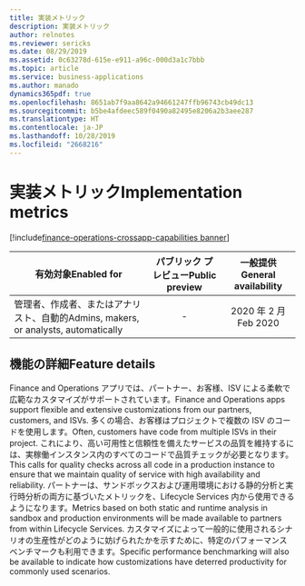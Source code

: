 ```yaml
---
title: 実装メトリック
description: 実装メトリック
author: relnotes
ms.reviewer: sericks
ms.date: 08/29/2019
ms.assetid: 0c63278d-615e-e911-a96c-000d3a1c7bbb
ms.topic: article
ms.service: business-applications
ms.author: manado
dynamics365pdf: true
ms.openlocfilehash: 8651ab7f9aa8642a94661247ffb96743cb49dc13
ms.sourcegitcommit: b5be4afdeec589f0490a82495e8206a2b3aee287
ms.translationtype: HT
ms.contentlocale: ja-JP
ms.lasthandoff: 10/28/2019
ms.locfileid: "2668216"
---
```

# <a name="implementation-metrics"></a><span data-ttu-id="34c3d-103">実装メトリック</span><span class="sxs-lookup"><span data-stu-id="34c3d-103">Implementation metrics</span></span>
[!include[finance-operations-crossapp-capabilities banner](../includes/finance-operations-crossapp-capabilities.md)]

| <span data-ttu-id="34c3d-104">有効対象</span><span class="sxs-lookup"><span data-stu-id="34c3d-104">Enabled for</span></span>    |  <span data-ttu-id="34c3d-105">パブリック プレビュー</span><span class="sxs-lookup"><span data-stu-id="34c3d-105">Public preview</span></span> | <span data-ttu-id="34c3d-106">一般提供</span><span class="sxs-lookup"><span data-stu-id="34c3d-106">General availability</span></span> | 
| ---------- | :----------: |:----------: |
|<span data-ttu-id="34c3d-107">管理者、作成者、またはアナリスト、自動的</span><span class="sxs-lookup"><span data-stu-id="34c3d-107">Admins, makers, or analysts, automatically</span></span>|-| <span data-ttu-id="34c3d-108">2020 年 2 月</span><span class="sxs-lookup"><span data-stu-id="34c3d-108">Feb 2020</span></span>|






## <a name="feature-details"></a><span data-ttu-id="34c3d-109">機能の詳細</span><span class="sxs-lookup"><span data-stu-id="34c3d-109">Feature details</span></span>
<!--feature detail start -->
<span data-ttu-id="34c3d-110">Finance and Operations アプリでは、パートナー、お客様、ISV による柔軟で広範なカスタマイズがサポートされています。</span><span class="sxs-lookup"><span data-stu-id="34c3d-110">Finance and Operations apps support flexible and extensive customizations from our partners, customers, and ISVs.</span></span> <span data-ttu-id="34c3d-111">多くの場合、お客様はプロジェクトで複数の ISV のコードを使用します。</span><span class="sxs-lookup"><span data-stu-id="34c3d-111">Often, customers have code from multiple ISVs in their project.</span></span> <span data-ttu-id="34c3d-112">これにより、高い可用性と信頼性を備えたサービスの品質を維持するには、実稼働インスタンス内のすべてのコードで品質チェックが必要となります。</span><span class="sxs-lookup"><span data-stu-id="34c3d-112">This calls for quality checks across all code in a production instance to ensure that we maintain quality of service with high availability and reliability.</span></span> <span data-ttu-id="34c3d-113">パートナーは、サンドボックスおよび運用環境における静的分析と実行時分析の両方に基づいたメトリックを、Lifecycle Services 内から使用できるようになります。</span><span class="sxs-lookup"><span data-stu-id="34c3d-113">Metrics based on both static and runtime analysis in sandbox and production environments will be made available to partners from within Lifecycle Services.</span></span> <span data-ttu-id="34c3d-114">カスタマイズによって一般的に使用されるシナリオの生産性がどのように妨げられたかを示すために、特定のパフォーマンス ベンチマークも利用できます。</span><span class="sxs-lookup"><span data-stu-id="34c3d-114">Specific performance benchmarking will also be available to indicate how customizations have deterred productivity for commonly used scenarios.</span></span>
<!--feature detail end -->









